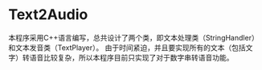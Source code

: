 # Text2Audio

本程序采用C++语言编写，总共设计了两个类，即文本处理类（StringHandler）和文本发音类（TextPlayer）。
由于时间紧迫，并且要实现所有的文本（包括文字）转语音比较复杂，所以本程序目前只实现了对于数字串转语音功能。
